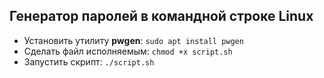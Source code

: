 ## Генератор паролей в командной строке Linux

- Установить утилиту **pwgen**:
` sudo apt install pwgen `
- Сделать файл исполняемым:
` chmod +x script.sh  `
-  Запустить скрипт:
` ./script.sh `

